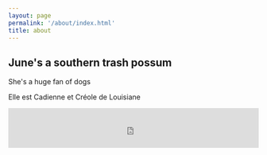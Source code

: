```yaml
---
layout: page
permalink: '/about/index.html'
title: about
---
```


## June's a southern trash possum

She's a huge fan of dogs

Elle est Cadienne et Créole de Louisiane

<section class="webring">
  <iframe
    title="abelian"
    width="100%"
    height="80"
    id="abelian-webring-nav"
    src="https://abelian.now.sh/embed/"
    frameBorder="no"
    scrolling="no"
  />
</section>
